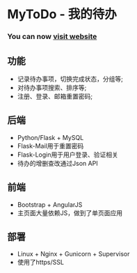 # MyToDo - 我的待办
### You can now [visit website](https://mytodo.vip)


## 功能
- 记录待办事项，切换完成状态，分组等;
- 对待办事项搜索、排序等;
- 注册、登录、邮箱重置密码;

## 后端
- Python/Flask + MySQL
- Flask-Mail用于重置密码
- Flask-Login用于用户登录、验证相关
- 待办的增删查改通过Json API

## 前端
- Bootstrap + AngularJS
- 主页面大量依赖JS，做到了单页面应用


## 部署
- Linux + Nginx + Gunicorn + Supervisor
- 使用了https/SSL

